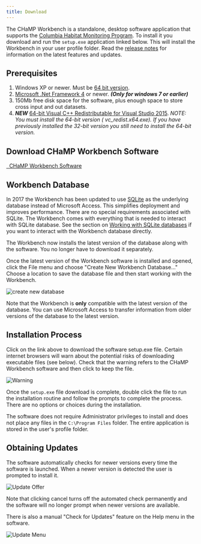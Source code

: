 ```yaml
---
title: Download
---
```


The CHaMP Workbench is a standalone, desktop software application that supports the [Columbia Habitat Monitoring Program](http://champmonitoring.org). To install it you download and run the `setup.exe` application linked below. This will install the Workbench in your user profile folder. Read the [release notes](/release_notes) for information on the latest features and updates.

## Prerequisites

1. Windows XP or newer. Must be [64 bit version](/technical_reference/guides/windows_version).
2. [Microsoft .Net Framework 4](http://www.microsoft.com/en-us/download/details.aspx?id=17851) or newer. ***(Only for windows 7 or earlier)***
4. 150Mb free disk space for the software, plus enough space to store cross input and out datasets.
6. ***NEW*** [64-bit Visual C++ Redistributable for Visual Studio 2015](https://www.microsoft.com/en-ca/download/details.aspx?id=48145). *NOTE: You must install the 64-bit version ( 
vc_redist.x64.exe). If you have previously installed the 32-bit version you still need to install the 64-bit version.*

## Download CHaMP Workbench Software

<a class="btn btn-large btn-primary fa fa-cloud-download" href="http://releases.northarrowresearch.com/CHaMPWorkbench/setup.exe">&nbsp;&nbsp;CHaMP Workbench Software</a>

## Workbench Database

In 2017 the Workbench has been updated to use [SQLite](https://www.sqlite.org/) as the underlying database instead of Microsoft Access. This simplifies deployment and improves performance. There are no special requirements associated with SQLite. The Workbench comes with everything that is needed to interact with SQLite database. See the section on [Working with SQLite databases]() if you want to interact with the Workbench database directly.

The Workbench now installs the latest version of the database along with the software. You no longer have to download it separately.

Once the latest version of the Workbench software is installed and opened, click the File menu and choose "Create New Workbench Database..." Choose a location to save the database file and then start working with the Workbench.

![create new database](/images/create_database.png)

Note that the Workbench is **only** compatible with the latest version of the database. You can use Microsoft Access to transfer information from older versions of the database to the latest version.

## Installation Process

Click on the link above to download the software setup.exe file. Certain internet browsers will warn about the potential risks of downloading executable files (see below). Check that the warning refers to the CHaMP Workbench software and then click to keep the file.

![Warning](/images/warning.png)

Once the `setup.exe` file download is complete, double click the file to run the installation routine and follow the prompts to complete the process. There are no options or choices during the installation.

The software does not require Administrator privileges to install and does not place any files in the `C:\Program Files` folder. The entire application is stored in the user's profile folder.

## Obtaining Updates

The software automatically checks for newer versions every time the software is launched. When a newer version is detected the user is prompted to install it.

![Update Offer](../images/update_offer.png)

Note that clicking cancel turns off the automated check permanently and the software will no longer prompt when newer versions are available. 

There is also a manual "Check for Updates" feature on the Help menu in the software.

![Update Menu](../images/checkforupdates.png)
